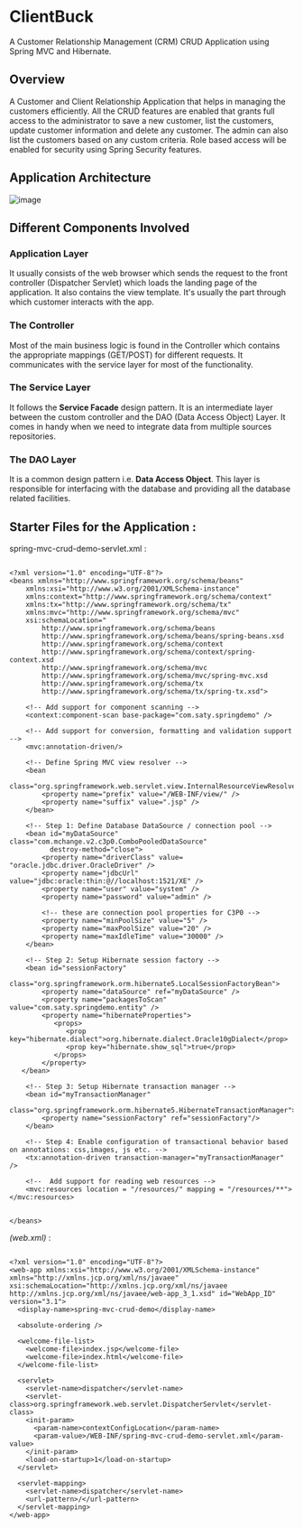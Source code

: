 # ClientBuck
 A Customer Relationship Management (CRM) CRUD Application using Spring MVC and Hibernate.
 
 ## Overview
 A Customer and Client Relationship Application that helps in managing the customers efficiently. All the CRUD features are enabled that grants full access to the administrator to save a new customer, list the customers, update customer information and delete any customer. The admin can also list the customers based on any custom criteria. Role based access will be enabled for security using Spring Security features.
 
 ## Application Architecture
 ![image](https://user-images.githubusercontent.com/34190266/78684957-bfa53600-790e-11ea-88ba-cbaad271bc85.png)
 
## Different Components Involved

### Application Layer 
It usually consists of the web browser which sends the request to the front controller (Dispatcher Servlet) which loads the landing      page of the application. It also contains the view template. It's usually the part through which customer interacts with the app. 

### The Controller 
Most of the main business logic is found in the Controller which contains the appropriate mappings (GET/POST) for different requests.
It communicates with the service layer for most of the functionality.

### The Service Layer 
It follows the **Service Facade** design pattern. It is an intermediate layer between the custom controller and the DAO (Data Access Object) Layer. It comes in handy when we need to integrate data from multiple sources repositories.

### The DAO Layer 
It is a common design pattern i.e. **Data Access Object**. This layer is responsible for interfacing with the database and providing all the database related facilities.
<br>

## Starter Files for the Application : 

spring-mvc-crud-demo-servlet.xml :
```

<?xml version="1.0" encoding="UTF-8"?>
<beans xmlns="http://www.springframework.org/schema/beans"
	xmlns:xsi="http://www.w3.org/2001/XMLSchema-instance" 
	xmlns:context="http://www.springframework.org/schema/context"
    xmlns:tx="http://www.springframework.org/schema/tx"
	xmlns:mvc="http://www.springframework.org/schema/mvc"
	xsi:schemaLocation="
		http://www.springframework.org/schema/beans
		http://www.springframework.org/schema/beans/spring-beans.xsd
		http://www.springframework.org/schema/context
		http://www.springframework.org/schema/context/spring-context.xsd
		http://www.springframework.org/schema/mvc
		http://www.springframework.org/schema/mvc/spring-mvc.xsd
		http://www.springframework.org/schema/tx 
		http://www.springframework.org/schema/tx/spring-tx.xsd">

	<!-- Add support for component scanning -->
	<context:component-scan base-package="com.saty.springdemo" />

	<!-- Add support for conversion, formatting and validation support -->
	<mvc:annotation-driven/>

	<!-- Define Spring MVC view resolver -->
	<bean
		class="org.springframework.web.servlet.view.InternalResourceViewResolver">
		<property name="prefix" value="/WEB-INF/view/" />
		<property name="suffix" value=".jsp" />
	</bean>

    <!-- Step 1: Define Database DataSource / connection pool -->
	<bean id="myDataSource" class="com.mchange.v2.c3p0.ComboPooledDataSource"
          destroy-method="close">
        <property name="driverClass" value= "oracle.jdbc.driver.OracleDriver" />
        <property name="jdbcUrl" value="jdbc:oracle:thin:@//localhost:1521/XE" />
        <property name="user" value="system" />
        <property name="password" value="admin" /> 

        <!-- these are connection pool properties for C3P0 -->
        <property name="minPoolSize" value="5" />
        <property name="maxPoolSize" value="20" />
        <property name="maxIdleTime" value="30000" />
	</bean>  
	
    <!-- Step 2: Setup Hibernate session factory -->
	<bean id="sessionFactory"
		class="org.springframework.orm.hibernate5.LocalSessionFactoryBean">
		<property name="dataSource" ref="myDataSource" />
		<property name="packagesToScan" value="com.saty.springdemo.entity" />
		<property name="hibernateProperties">
		   <props>
		      <prop key="hibernate.dialect">org.hibernate.dialect.Oracle10gDialect</prop>
		      <prop key="hibernate.show_sql">true</prop>
		   </props>
		</property>
   </bean>	  

    <!-- Step 3: Setup Hibernate transaction manager -->
	<bean id="myTransactionManager"
            class="org.springframework.orm.hibernate5.HibernateTransactionManager">
        <property name="sessionFactory" ref="sessionFactory"/>
    </bean>
    
    <!-- Step 4: Enable configuration of transactional behavior based on annotations: css,images, js etc. -->
	<tx:annotation-driven transaction-manager="myTransactionManager" />
	
	<!--  Add support for reading web resources -->
	<mvc:resources location = "/resources/" mapping = "/resources/**"></mvc:resources>
	

</beans>
```

*(web.xml)* : 
```

<?xml version="1.0" encoding="UTF-8"?>
<web-app xmlns:xsi="http://www.w3.org/2001/XMLSchema-instance" xmlns="http://xmlns.jcp.org/xml/ns/javaee" xsi:schemaLocation="http://xmlns.jcp.org/xml/ns/javaee http://xmlns.jcp.org/xml/ns/javaee/web-app_3_1.xsd" id="WebApp_ID" version="3.1">
  <display-name>spring-mvc-crud-demo</display-name>

  <absolute-ordering />

  <welcome-file-list>
    <welcome-file>index.jsp</welcome-file>
    <welcome-file>index.html</welcome-file>
  </welcome-file-list>

  <servlet>
    <servlet-name>dispatcher</servlet-name>
    <servlet-class>org.springframework.web.servlet.DispatcherServlet</servlet-class>
    <init-param>
      <param-name>contextConfigLocation</param-name>
      <param-value>/WEB-INF/spring-mvc-crud-demo-servlet.xml</param-value>
    </init-param>
    <load-on-startup>1</load-on-startup>
  </servlet>
  
  <servlet-mapping>
    <servlet-name>dispatcher</servlet-name>
    <url-pattern>/</url-pattern>
  </servlet-mapping>
</web-app>
```


